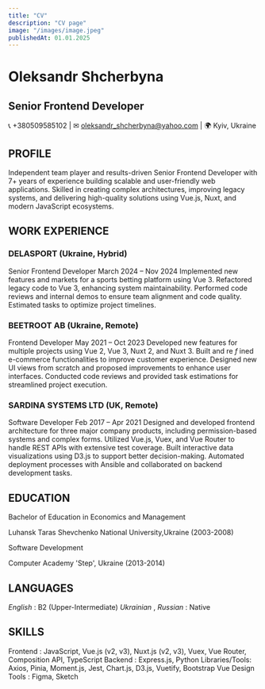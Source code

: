 ```yaml
---
title: "CV"
description: "CV page"
image: "/images/image.jpeg"
publishedAt: 01.01.2025
---
```


# Oleksandr Shcherbyna

## Senior Frontend Developer

📞 +380509585102 | ✉ oleksandr_shcherbyna@yahoo.com | 🌍 Kyiv, Ukraine

## PROFILE

Independent team player and results-driven Senior Frontend Developer with 7+ years of experience building scalable and user-friendly web applications. Skilled in creating complex architectures, improving legacy systems, and delivering high-quality solutions using Vue.js, Nuxt, and modern JavaScript ecosystems.

## WORK EXPERIENCE

### DELASPORT (Ukraine, Hybrid)

Senior Frontend Developer
March 2024 – Nov 2024
Implemented new features and markets for a
sports betting platform using Vue 3.
Refactored legacy code to Vue 3, enhancing
system maintainability.
Performed code reviews and internal demos to
ensure team alignment and code quality.
Estimated tasks to optimize project timelines.

### BEETROOT AB (Ukraine, Remote)

Frontend Developer
May 2021 – Oct 2023
Developed new features for multiple projects
using Vue 2, Vue 3, Nuxt 2, and Nuxt 3.
Built and re _f_ ined e-commerce functionalities to
improve customer experience.
Designed new UI views from scratch and
proposed improvements to enhance user
interfaces.
Conducted code reviews and provided task
estimations for streamlined project execution.

### SARDINA SYSTEMS LTD (UK, Remote)

Software Developer
Feb 2017 – Apr 2021
Designed and developed frontend architecture
for three major company products, including
permission-based systems and complex forms.
Utilized Vue.js, Vuex, and Vue Router to handle
REST APIs with extensive test coverage.
Built interactive data visualizations using D3.js to
support better decision-making.
Automated deployment processes with Ansible
and collaborated on backend development
tasks.

## EDUCATION

Bachelor of Education in Economics and Management

Luhansk Taras Shevchenko National University,Ukraine (2003-2008)

Software Development

Computer Academy 'Step', Ukraine (2013-2014)

## LANGUAGES

_English_ : B2 (Upper-Intermediate)
_Ukrainian_ , _Russian_ : Native

## SKILLS

Frontend : JavaScript, Vue.js (v2, v3), Nuxt.js (v2,
v3), Vuex, Vue Router, Composition API, TypeScript
Backend : Express.js, Python
Libraries/Tools: Axios, Pinia, Moment.js, Jest,
Chart.js, D3.js, Vuetify, Bootstrap Vue
Design Tools : Figma, Sketch
